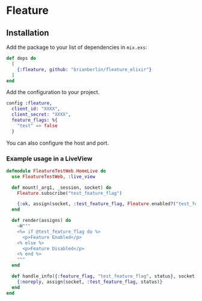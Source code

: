 # Fleature

## Installation

Add the package to your list of dependencies in `mix.exs`:

```elixir
def deps do
  [
    {:fleature, github: "brianberlin/fleature_elixir"}
  ]
end
```

Add the configuration to your project. 

```elixir
config :fleature,
  client_id: "XXXX",
  client_secret: "XXXX",
  feature_flags: %{
    "test" => false
  }
```
You can also configure the host and port.
### Example usage in a LiveView

```elixir
defmodule FleatureTestWeb.HomeLive do
  use FleatureTestWeb, :live_view

  def mount(_arg1, _session, socket) do
    Fleature.subscribe("test_feature_flag")

    {:ok, assign(socket, :test_feature_flag, Fleature.enabled?("test_feature_flag"))}
  end

  def render(assigns) do
    ~H"""
    <%= if @test_feature_flag do %>
      <p>Feature Enabled</p>
    <% else %>
      <p>Feature Disabled</p>
    <% end %>
    """
  end

  def handle_info({:feature_flag, "test_feature_flag", status}, socket) do
    {:noreply, assign(socket, :test_feature_flag, status)}
  end
end
```
